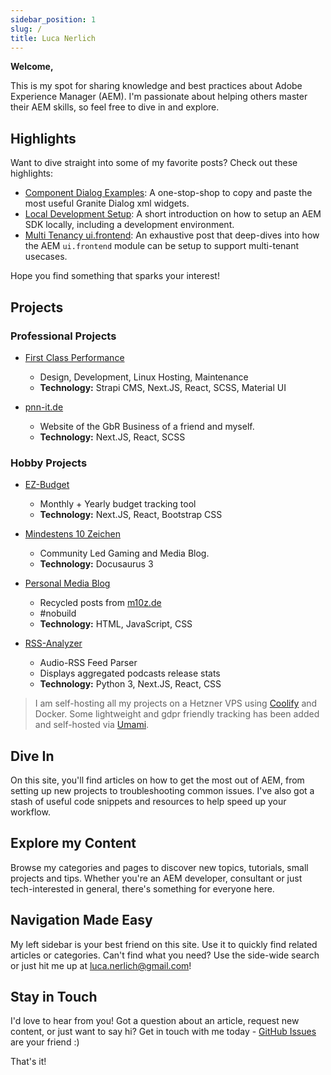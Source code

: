 ```yaml
---
sidebar_position: 1
slug: /
title: Luca Nerlich
---
```


<div class="alert alert--success">
<div><strong>Welcome,</strong></div>
<p>This is my spot for sharing knowledge and best practices about Adobe Experience Manager (AEM). I'm passionate about helping others master their AEM skills, so feel free to dive in and explore.</p>
</div>

**Highlights**
---------

Want to dive straight into some of my favorite posts? Check out these highlights:

* [Component Dialog Examples](./aem/component-dialogs.mdx): A one-stop-shop to copy and paste the most useful Granite
  Dialog xml widgets.
* [Local Development Setup](./aem/aem-dev-setup.md): A short introduction on how to setup an AEM SDK locally, including
  a development environment.
* [Multi Tenancy ui.frontend](./aem/ui/multi-tenancy-support-ui-frontend.mdx): An exhaustive post that deep-dives into
  how the AEM `ui.frontend` module can be setup to support multi-tenant usecases.

Hope you find something that sparks your interest!


**Projects**
-----------

### Professional Projects

* [First Class Performance](https://first-class-performance.com/)
    - Design, Development, Linux Hosting, Maintenance
    - **Technology:** Strapi CMS, Next.JS, React, SCSS, Material UI

* [pnn-it.de](https://pnn-it.de/)
    - Website of the GbR Business of a friend and myself.
    - **Technology:** Next.JS, React, SCSS

### Hobby Projects

* [EZ-Budget](https://ez-budget.lucanerlich.com)
    - Monthly + Yearly budget tracking tool
    - **Technology:** Next.JS, React, Bootstrap CSS

* [Mindestens 10 Zeichen](https://m10z.de)
    - Community Led Gaming and Media Blog.
    - **Technology:** Docusaurus 3

* [Personal Media Blog](https://gaming.lucanerlich.com)
    - Recycled posts from [m10z.de](https://m10z.de)
    - #nobuild
    - **Technology:** HTML, JavaScript, CSS

* [RSS-Analyzer](https://rssanalyzer.lucanerlich.com)
    - Audio-RSS Feed Parser
    - Displays aggregated podcasts release stats
    - **Technology:** Python 3, Next.JS, React, CSS

> I am self-hosting all my projects on a Hetzner VPS using [Coolify](https://coolify.io/) and Docker.
> Some lightweight and gdpr friendly tracking has been added and self-hosted via [Umami](https://umami.is/).

**Dive In**
---------

On this site, you'll find articles on how to get the most out of AEM, from setting up new projects to troubleshooting
common issues. I've also got a stash of useful code snippets and resources to help speed up your workflow.

**Explore my Content**
--------------------

Browse my categories and pages to discover new topics, tutorials, small projects and tips. Whether you're an AEM
developer, consultant or just tech-interested in general, there's something for everyone here.

**Navigation Made Easy**
------------------------

My left sidebar is your best friend on this site. Use it to quickly find related articles or categories. Can't find what
you need? Use the side-wide search or just hit me up at [luca.nerlich@gmail.com](mailto:luca.nerlich@gmail.com)!

**Stay in Touch**
--------------

I'd love to hear from you! Got a question about an article, request new content, or just want to say hi? Get in touch
with me today - [GitHub Issues](https://github.com/LucaNerlich/lucanerlich.com/issues) are your friend :)

That's it!
